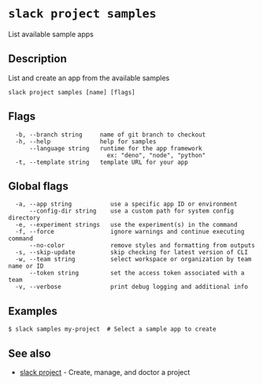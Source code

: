 # `slack project samples`

List available sample apps

## Description

List and create an app from the available samples

```
slack project samples [name] [flags]
```

## Flags

```
  -b, --branch string     name of git branch to checkout
  -h, --help              help for samples
      --language string   runtime for the app framework
                            ex: "deno", "node", "python"
  -t, --template string   template URL for your app
```

## Global flags

```
  -a, --app string           use a specific app ID or environment
      --config-dir string    use a custom path for system config directory
  -e, --experiment strings   use the experiment(s) in the command
  -f, --force                ignore warnings and continue executing command
      --no-color             remove styles and formatting from outputs
  -s, --skip-update          skip checking for latest version of CLI
  -w, --team string          select workspace or organization by team name or ID
      --token string         set the access token associated with a team
  -v, --verbose              print debug logging and additional info
```

## Examples

```
$ slack samples my-project  # Select a sample app to create
```

## See also

* [slack project](slack_project)	 - Create, manage, and doctor a project

